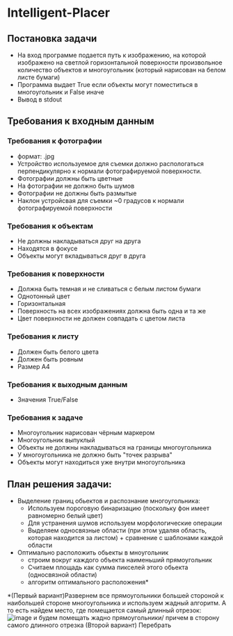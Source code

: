 # Intelligent-Placer
## Постановка задачи
- На вход программе подается путь к изображению, на которой изображено на светлой горизонтальной поверхности произвольное количество объектов и многоугольник 
(который нарисован на белом листе бумаги)
- Программа выдает True если объекты могут поместиться в многоугольник и False иначе
- Вывод в stdout
## Требования к входным данным
### Требования к фотографии
- формат: .jpg
- Устройство используемое для съемки должно распологаться перпендикулярно к нормали фотографируемой поверхности.
- Фотографии должны быть цветные
- На фотографии не должно быть шумов
- Фотографии не должны быть размытые
- Наклон устройсвая для съемки ~0 градусов к нормали фотографируемой поверхности
### Требования к объектам
- Не должны накладываться друг на друга
- Находятся в фокусе
- Объекты могут вкладываться друг в друга
### Требования к поверхности
- Должна быть темная и не сливаться с белым листом бумаги
- Однотонный цвет
- Горизонтальная
- Поверхность на всех изображениях должна быть одна и та же
- Цвет поверхности не должен совпадать с цветом листа
### Требования к листу
- Должен быть белого цвета
- Должен быть ровным
- Размер А4
### Требования к выходным данным
- Значения True/False
### Требования к задаче
- Многоугольник нарисован чёрным маркером
- Многоугольник выпуклый
- Объекты не должны накладываться на границы многоугольника
- У многоугольника не должно быть "точек разрыва"
- Объекты могут находиться уже внутри многоугольника

## План решения задачи:
- Выделение границ обьектов и распознание многоугольника:
     - Используем пороговую бинаризацию (поскольку фон имеет равномерно белый цвет)
     - Для устранения шумов используем морфологические операции 
     - Выделяем односвязные области (при этом удаляя область, которая находится за листом) + сравнение с шаблонами каждой области
- Оптимально расположить обьекты в мноугольник
     - строим вокруг каждого объекта наименьший прямоугольник
     - Считаем площадь как сумма пикселей этого обьекта (односвязной области)
     - алгоритм оптимального расположения*

*(Первый вариант)Развернем все прямоугольники большей стороной к наибольшей стороне многоугольника и используем жадный алгоритм.
А то есть найдем место, где помещается самый длинный отрезок:
![image](https://user-images.githubusercontent.com/79226730/194775026-42ee6c25-162f-4970-8511-16a8d87deb0f.png)
и будем помещать жадно прямоугольники/ причем в сторону самого длинного отрезка
(Второй вариант) Перебрать 
